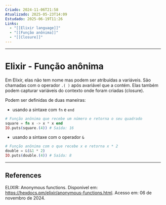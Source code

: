 ```yaml
---
Criado: 2024-11-06T21:58
Atualizado: 2025-05-23T14:09
Estudado: 2025-06-19T11:26
Links:
  - "[[Elixir language]]"
  - "[[Função anônima]]"
  - "[[Closure]]"
---
```

---
# Elixir - Função anônima

Em Elixir, elas não tem nome mas podem ser atribuídas a variáveis. São chamadas com o operador `.( )` após avariável que a contém. Elas também podem capturar variáveis do contexto onde foram criadas (closure).

Podem ser definidas de duas maneiras:

- usando a sintaxe com `fn` e `end`

```elixir
# Função anônima que recebe um número e retorna o seu quadrado
square = fn x -> x * x end
IO.puts(square.(4)) # Saída: 16
```

- usando a sintaxe com o operador `&`

```elixir
# Função anônima com o que recebe x e retorna x * 2
double = &(&1 * 2)
IO.puts(double.(4)) # Saída: 8
```

---

## References

ELIXIR: Anonymous functions. Disponível em: https://hexdocs.pm/elixir/anonymous-functions.html. Acesso em: 06 de novembro  de 2024.